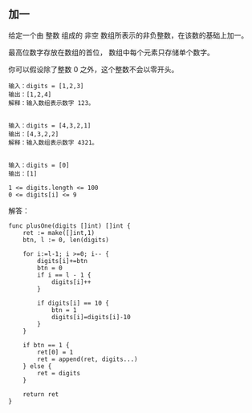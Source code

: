 ## 加一

给定一个由 整数 组成的 非空 数组所表示的非负整数，在该数的基础上加一。

最高位数字存放在数组的首位， 数组中每个元素只存储单个数字。

你可以假设除了整数 0 之外，这个整数不会以零开头。


```
输入：digits = [1,2,3]
输出：[1,2,4]
解释：输入数组表示数字 123。


输入：digits = [4,3,2,1]
输出：[4,3,2,2]
解释：输入数组表示数字 4321。


输入：digits = [0]
输出：[1]
```

```
1 <= digits.length <= 100
0 <= digits[i] <= 9
```

解答：

```
func plusOne(digits []int) []int {
    ret := make([]int,1)
    btn, l := 0, len(digits)

    for i:=l-1; i >=0; i-- {
        digits[i]+=btn
        btn = 0
        if i == l - 1 {
            digits[i]++
        }

        if digits[i] == 10 {
            btn = 1
            digits[i]=digits[i]-10
        }
    }

    if btn == 1 {
        ret[0] = 1
        ret = append(ret, digits...)
    } else {
        ret = digits
    }

    return ret
}
```